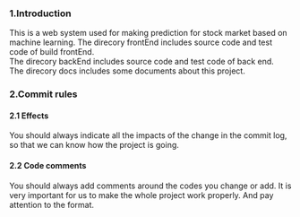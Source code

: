 ### 1.Introduction
  This is a web system used for making prediction for stock market based on machine learning.
  The direcory frontEnd includes source code and test code of build frontEnd.  
  The direcory backEnd includes source code and test code of back end.  
  The direcory docs includes some documents about this project.  

### 2.Commit rules
#### 2.1 Effects

  You should always indicate all the impacts of the change in the commit log, so that we can know how the project is going.

#### 2.2 Code comments

  You should always add comments around the codes you change or add. It is very important for us to make the whole project work properly. And pay attention to the format. 